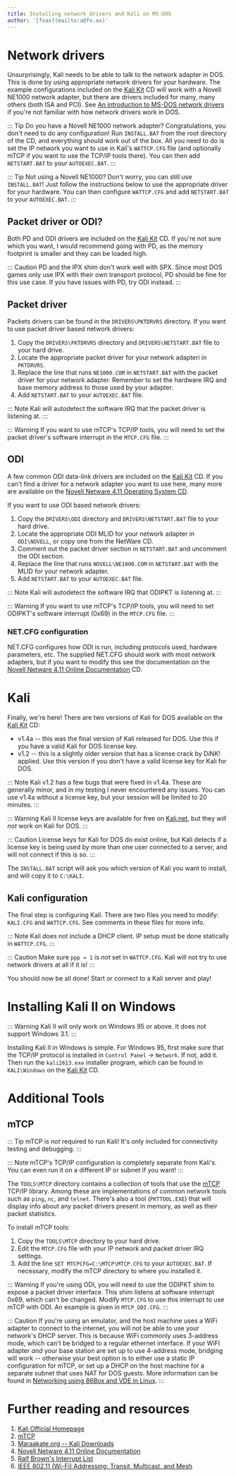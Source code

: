 ```yaml
---
title: Installing network drivers and Kali on MS-DOS
author: '[foax](mailto:a@fo.ax)'
---
```


# Network drivers

Unsurprisingly, Kali needs to be able to talk to the network adapter in DOS.
This is done by using appropriate network drivers for your hardware.
The example configurations included on the [Kali Kit](https://fo.ax/kali-kit) CD will work with a Novell NE1000 network adapter, but there are drivers included for many, many others (both ISA and PCI).
See [An introduction to MS-DOS network drivers](drivers.md) if you're not familiar with how network drivers work in DOS. 

::: Tip
Do you have a Novell NE1000 network adapter?
Congratulations, you don't need to do any configuration!
Run `INSTALL.BAT` from the root directory of the CD, and everything should work out of the box.
All you need to do is set the IP network you want to use in Kali's `WATTCP.CFG` file (and optionally mTCP if you want to use the TCP/IP tools there).
You can then add `NETSTART.BAT` to your `AUTOEXEC.BAT`.
:::

::: Tip
Not using a Novell NE1000?
Don't worry, you can still use `INSTALL.BAT`!
Just follow the instructions below to use the appropriate driver for your hardware.
You can then configure `WATTCP.CFG` and add `NETSTART.BAT` to your `AUTOEXEC.BAT`.
:::

## Packet driver or ODI?

Both PD and ODI drivers are included on the [Kali Kit](https:fo.ax/kali-kit) CD.
If you're not sure which you want, I would recommend going with PD, as the memory footprint is smaller and they can be loaded high.

::: Caution
PD and the IPX shim don't work well with SPX.
Since most DOS games only use IPX with their own transport protocol, PD should be fine for this use case.
If you have issues with PD, try ODI instead.
:::

## Packet driver

Packets drivers can be found in the `DRIVERS\PKTDRVRS` directory. 
If you want to use packet driver based network drivers:

1. Copy the `DRIVERS\PKTDRVRS` directory and `DRIVERS\NETSTART.BAT` file to your hard drive.
2. Locate the appropriate packet driver for your network adapteri in `PKTDRVRS`.
3. Replace the line that runs `NE1000.COM` in `NETSTART.BAT` with the packet driver for your network adapter.
   Remember to set the hardware IRQ and base memory address to those used by your adapter.
4. Add `NETSTART.BAT` to your `AUTOEXEC.BAT` file.

::: Note
Kali will autodetect the software IRQ that the packet driver is listening at.
:::

::: Warning
If you want to use mTCP's TCP/IP tools, you will need to set the packet driver's software interrupt in the `MTCP.CFG` file.
:::

## ODI 

A few common ODI data-link drivers are included on the [Kali Kit](https://fo.ax/kali-kit) CD.
If you can't find a driver for a network adapter you want to use here, many more are available on the [Novell Netware 4.11 Operating System CD](https://archive.org/details/novellnetware4.11networksoftware).

If you want to use ODI based network drivers:

1. Copy the `DRIVERS\ODI` directory and `DRIVERS\NETSTART.BAT` file to your hard drive.
2. Locate the appropriate ODI MLID for your network adapter in `ODI\NOVELL`, or copy one from the NetWare CD.
3. Comment out the packet driver section in `NETSTART.BAT` and uncomment the ODI section.
4. Replace the line that runs `NOVELL\NE1000.COM` in `NETSTART.BAT` with the MLID for your network adapter.
5. Add `NETSTART.BAT` to your `AUTOEXEC.BAT` file.

::: Note
Kali will autodetect the software IRQ that ODIPKT is listening at.
:::

::: Warning
If you want to use mTCP's TCP/IP tools, you will need to set ODIPKT's software interrupt (0x69) in the `MTCP.CFG` file.
:::

### NET.CFG configuration

NET.CFG configures how ODI is run, including protocols used, hardware parameters, etc.
The supplied NET.CFG should work with most network adapters, but if you want to modify this see the documentation on the [Novell Netware 4.11 Online Documentation](https://archive.org/details/novellnetware4.11networksoftware) CD.

# Kali

Finally, we're here!
There are two versions of Kali for DOS available on the [Kali Kit](https://fo.ax/kali-kit) CD:

* v1.4a -- this was the final version of Kali released for DOS.
  Use this if you have a valid Kali for DOS license key.
* v1.2 -- this is a slightly older version that has a license crack by DiNK! applied.
  Use this version if you don't have a valid license key for Kali for DOS.

::: Note
Kali v1.2 has a few bugs that were fixed in v1.4a.
These are generally minor, and in my testing I never encountered any issues.
You can use v1.4a without a license key, but your session will be limited to 20 minutes.
:::

::: Warning
Kali II license keys are available for free on [Kali.net](https://kali.net), but they *will not* work on Kali for DOS.
:::

::: Caution
License keys for Kali for DOS do exist online, but Kali detects if a license key is being used by more than one user connected to a server, and will not connect if this is so.
:::

The `INSTALL.BAT` script will ask you which version of Kali you want to install, and will copy it to `C:\KALI`.

## Kali configuration

The final step is configuring Kali.
There are two files you need to modify: `KALI.CFG` and `WATTCP.CFG`.
See comments in these files for more info.

::: Note
Kali does not include a DHCP client.
IP setup must be done statically in `WATTCP.CFG`.
:::

::: Caution
Make sure `ppp = 1` is *not* set in `WATTCP.CFG`.
Kali will not try to use network drivers at all if it is!
:::

You should now be all done!
Start or connect to a Kali server and play!

# Installing Kali II on Windows

::: Warning
Kali II will only work on Windows 95 or above.
It does not support Windows 3.1.
:::

Installing Kali II in Windows is simple.
For Windows 95, first make sure that the TCP/IP protocol is installed in `Control Panel` -> `Network`.
If not, add it.
Then run the `kali2613.exe` installer program, which can be found in `KALI\Windows` on the [Kali Kit](https://fo.ax/kali-kit) CD.

# Additional Tools

## mTCP

::: Tip
mTCP is *not* required to run Kali! It's only included for connectivity testing and debugging.
:::

::: Note
mTCP's TCP/IP configuration is completely separate from Kali's.
You can even run it on a different IP or subnet if you want!
:::

The `TOOLS\MTCP` directory contains a collection of tools that use the [mTCP](https://www.brutman.com/mTCP/) TCP/IP library.
Among these are implementations of common network tools such as `ping`, `nc`, and `telnet`.
There's also a tool (`PKTTOOL.EXE`) that will display info about any packet drivers present in memory, as well as their packet statistics.

To install mTCP tools:

1. Copy the `TOOLS\MTCP` directory to your hard drive.
2. Edit the `MTCP.CFG` file with your IP network and packet driver IRQ settings.
3. Add the line `SET MTCPCFG=C:\MTCP\MTCP.CFG` to your `AUTOEXEC.BAT`.
   If necessary, modify the mTCP directory to where you installed it.

::: Warning
If you're using ODI, you will need to use the ODIPKT shim to expose a packet driver interface.
This shim listens at software interrupt 0x69, which can't be changed.
Modify `MTCP.CFG` to use this interrupt to use mTCP with ODI.
An example is given in `MTCP_ODI.CFG`.
:::

::: Caution
If you're using an emulator, and the host machine uses a WiFi adapter to connect to the internet, you will not be able to use your network's DHCP server.
This is because WiFi commonly uses 3-address mode, which can't be bridged to a regular ethernet interface.
If your WiFI adapter *and* your base station are set up to use 4-address mode, bridging will work -- otherwise your best option is to either use a static IP configuration for mTCP, or set up a DHCP on the host machine for a separate subnet that uses NAT for DOS guests.
More information can be found in [Networking using 86Box and VDE in Linux](86box.md).
:::

# Further reading and resources

1. [Kali Official Homepage](https://kali.net)
2. [mTCP](https://www.brutman.com/mTCP/)
3. [Maraakate.org -- Kali Downloads](https://maraakate.org/Kali/downloads.html)
4. [Novell Netware 4.11 Online Documentation](https://archive.org/details/novellnetware4.11networksoftware)
5. [Ralf Brown's Interrupt List](https://www.cs.cmu.edu/~ralf/files.html)
6. [IEEE 802.11 (Wi-Fi) Addressing: Transit, Multicast, and Mesh](https://datatracker.ietf.org/meeting/111/materials/slides-111-babel-ieee-80211-wi-fi-addressing-transit-multicast-mesh-00)
